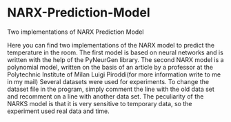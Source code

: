 # NARX-Prediction-Model
Two implementations of NARX Prediction Model

Here you can find two implementations of the NARX model to predict the temperature in the room. 
The first model is based on neural networks and is written with the help of the PyNeurGen library. 
The second NARX model is a polynomial model, written on the basis of an article by a professor at the Polytechnic Institute of Milan Luigi Piroddi(for more information write to me in my mail) 
Several datasets were used for experiments. To change the dataset file in the program, simply comment the line with the old data set and recomment on a line with another data set.
The peculiarity of the NARKS model is that it is very sensitive to temporary data, so the experiment used real data and time.

